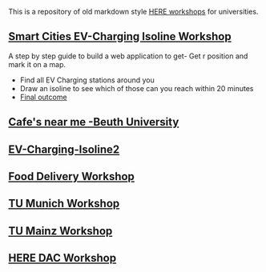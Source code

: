 This is a repository of old markdown style [HERE workshops](https://kuberaspeaking.github.io/HERE-JS-workshop) for universities.
## [Smart Cities EV-Charging Isoline Workshop](/Smart_Cities_EV_Charging)
   A step by step guide to build a web application to 
get- Get r position and mark it on a map. 
   - Find all EV Charging stations around you 
   - Draw an isoline to see which of those can you reach within 20 minutes
   - [Final outcome](https://kuberaspeaking.github.io/HERE-JS-workshop/Smart_Cities_EV_Charging)
## [Cafe's near me -Beuth University](HERE-Beuth)
## [EV-Charging-Isoline2](HERE-EV-Isoline)
##  [Food Delivery Workshop](FoodDeliveryWithHERE)
## [TU Munich Workshop](https://kuberaspeaking.github.io/HERE-JS-workshop/tuMunichWorkshop)
## [TU Mainz Workshop](TU_Mainz)
## [HERE DAC Workshop](https://kuberaspeaking.github.io/HERE-JS-workshop/HERE_DAC_Workshop)
